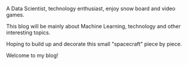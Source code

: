A Data Scientist, technology enthusiast, enjoy snow board and video games.

This blog will be mainly about Machine Learning, technology and other interesting topics.

Hoping to build up and decorate this small "spacecraft" piece by piece.

Welcome to my blog!

